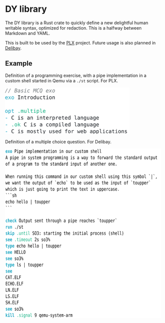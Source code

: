 # DY library

The DY library is a Rust crate to quickly define a new delightful human writable syntax, optimized for redaction. This is a halfway between Markdown and YAML.

This is built to be used by the [PLX](https://github.com/samuelroland/plx) project. Future usage is also planned in [Delibay](https://samuelroland.github.io/mvp).

## Example

<!-- // TODO fix with new examples here ? -->

Definition of a programming exercise, with a pipe implementation in a custom shell started in Qemu via a `./st` script. For PLX.

<img src="https://raw.githubusercontent.com/samuelroland/tb-docs/6320bc2f87f28a4e0aaacd65f5dcfcdfa4288e5a/report/imgs/mcq.svg" height="150" />

Definition of a multiple choice question. For Delibay.

<img src="https://raw.githubusercontent.com/samuelroland/tb-docs/6320bc2f87f28a4e0aaacd65f5dcfcdfa4288e5a/report/sources/plx-dy-all.svg" height="550" />
